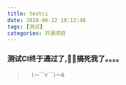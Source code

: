 ```yaml
---
title: testci
date: 2018-06-22 18:12:48
tags: [测试]
categories: 开源项目
---
```

    
### 测试CI终于通过了,搞死我了。。。。
    

>       (～￣▽￣)～6 
